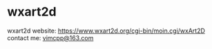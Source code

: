# wxart2d
wxart2d
website: https://www.wxart2d.org/cgi-bin/moin.cgi/wxArt2D
contact me: vimcpp@163.com
